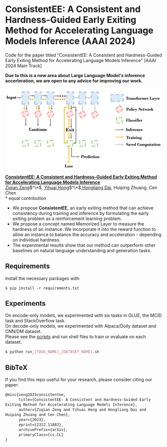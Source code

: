 # ConsistentEE: A Consistent and Hardness-Guided Early Exiting Method for Accelerating Language Models Inference (AAAI 2024)
Code for the paper titled "ConsistentEE: A Consistent and Hardness-Guided Early Exiting Method for Accelerating Language Models Inference" [AAAI 2024 Main Track] 

**Due to this is a new area about Large Language Model's inference accerleration, we are open to any advice for improving our work.**

<p align="center">
<img width="1394" src="https://github.com/yihuaihong/yihuaihong.github.io/blob/main/images/Main%20Structure.png">
</p>

[**ConsistentEE: A Consistent and Hardness-Guided Early Exiting Method for Accelerating Language Models Inference**](https://arxiv.org/abs/2312.11882)      
[Ziqian Zeng](https://ziqianzeng.github.io/)$^\*$, 
[Yihuai Hong](https://yihuaihong.github.io/)$^\*$,[Hongliang Dai](https://hldai.github.io/),
Huiping Zhuang,
Cen Chen<br/>
\* equal contribution 

- We propose **ConsistentEE**, an early exiting method that can achieve consistency during training and inference by formulating the early exiting problem as a reinforcement learning problem.
- We propose a concept named Memorized Layer to measure the hardness of an instance. We incorporate it into the reward function to allow an instance to balance the accuracy and acceleration - depending on individual hardness.
- The experimental results show that our method can outperform other baselines on natural language understanding and generation tasks.

## Requirements
Install the necessary packages with: 
```
$ pip install -r requirements.txt
```

## Experiments
On encode-only models, we experimented with six tasks in GLUE, the MCID task and StackOverflow task.    
On decode-only models, we experimented with Alpaca/Dolly dataset and CNN/DM dataset.     
Please see the [scripts](scripts/) and run shell files to train or evaluate on each dataset.    
```bash
$ python run_[TASK_NAME]_[DATASET_NAME].sh
```


## BibTeX
If you find this repo useful for your research, please consider citing our paper:

```
@misc{zeng2023consistentee,
      title={ConsistentEE: A Consistent and Hardness-Guided Early Exiting Method for Accelerating Language Models Inference}, 
      author={Ziqian Zeng and Yihuai Hong and Hongliang Dai and Huiping Zhuang and Cen Chen},
      year={2023},
      eprint={2312.11882},
      archivePrefix={arXiv},
      primaryClass={cs.CL}
}
```

